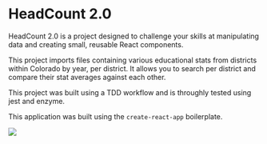 # HeadCount 2.0

HeadCount 2.0 is a project designed to challenge your skills at manipulating data and creating small, reusable React components.  

This project imports files containing various educational stats from districts within Colorado by year, per district. It allows you to search per district and compare their stat averages against each other. 

This project was built using a TDD workflow and is throughly tested using jest and enzyme.

This application was built using the `create-react-app` boilerplate.  

<img src='https://github.com/airum82/headcount2.0/blob/master/Screen%20Shot%202018-07-02%20at%209.25.58%20AM.png'/>

